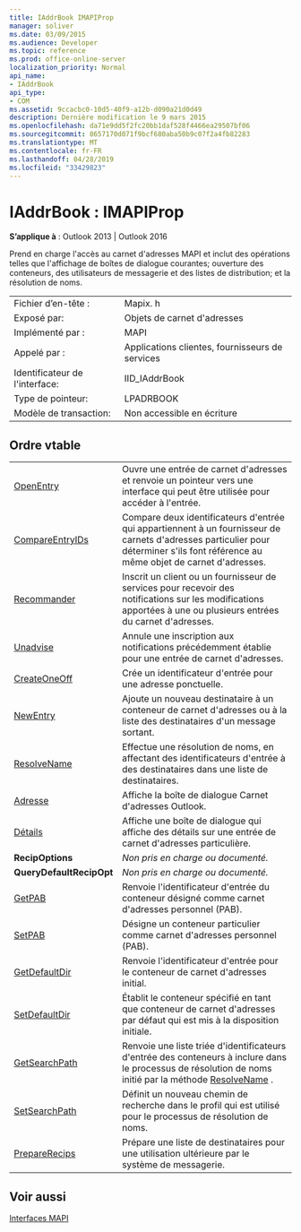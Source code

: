 ```yaml
---
title: IAddrBook IMAPIProp
manager: soliver
ms.date: 03/09/2015
ms.audience: Developer
ms.topic: reference
ms.prod: office-online-server
localization_priority: Normal
api_name:
- IAddrBook
api_type:
- COM
ms.assetid: 9ccacbc0-10d5-40f9-a12b-d090a21d0d49
description: Dernière modification le 9 mars 2015
ms.openlocfilehash: da71e9dd5f2fc20bb1daf528f4466ea29507bf06
ms.sourcegitcommit: 8657170d071f9bcf680aba50b9c07f2a4fb82283
ms.translationtype: MT
ms.contentlocale: fr-FR
ms.lasthandoff: 04/28/2019
ms.locfileid: "33429823"
---
```

# <a name="iaddrbook--imapiprop"></a>IAddrBook : IMAPIProp

  
  
**S’applique à** : Outlook 2013 | Outlook 2016 
  
Prend en charge l'accès au carnet d'adresses MAPI et inclut des opérations telles que l'affichage de boîtes de dialogue courantes; ouverture des conteneurs, des utilisateurs de messagerie et des listes de distribution; et la résolution de noms.
  
|||
|:-----|:-----|
|Fichier d’en-tête :  <br/> |Mapix. h  <br/> |
|Exposé par:  <br/> |Objets de carnet d'adresses  <br/> |
|Implémenté par :  <br/> |MAPI  <br/> |
|Appelé par :  <br/> |Applications clientes, fournisseurs de services  <br/> |
|Identificateur de l'interface:  <br/> |IID_IAddrBook  <br/> |
|Type de pointeur:  <br/> |LPADRBOOK  <br/> |
|Modèle de transaction:  <br/> |Non accessible en écriture  <br/> |
   
## <a name="vtable-order"></a>Ordre vtable

|||
|:-----|:-----|
|[OpenEntry](iaddrbook-openentry.md) <br/> |Ouvre une entrée de carnet d'adresses et renvoie un pointeur vers une interface qui peut être utilisée pour accéder à l'entrée.  <br/> |
|[CompareEntryIDs](iaddrbook-compareentryids.md) <br/> |Compare deux identificateurs d'entrée qui appartiennent à un fournisseur de carnets d'adresses particulier pour déterminer s'ils font référence au même objet de carnet d'adresses.  <br/> |
|[Recommander](iaddrbook-advise.md) <br/> |Inscrit un client ou un fournisseur de services pour recevoir des notifications sur les modifications apportées à une ou plusieurs entrées du carnet d'adresses.  <br/> |
|[Unadvise](iaddrbook-unadvise.md) <br/> |Annule une inscription aux notifications précédemment établie pour une entrée de carnet d'adresses.  <br/> |
|[CreateOneOff](iaddrbook-createoneoff.md) <br/> |Crée un identificateur d'entrée pour une adresse ponctuelle.  <br/> |
|[NewEntry](iaddrbook-newentry.md) <br/> |Ajoute un nouveau destinataire à un conteneur de carnet d'adresses ou à la liste des destinataires d'un message sortant.  <br/> |
|[ResolveName](iaddrbook-resolvename.md) <br/> |Effectue une résolution de noms, en affectant des identificateurs d'entrée à des destinataires dans une liste de destinataires.  <br/> |
|[Adresse](iaddrbook-address.md) <br/> |Affiche la boîte de dialogue Carnet d'adresses Outlook.  <br/> |
|[Détails](iaddrbook-details.md) <br/> |Affiche une boîte de dialogue qui affiche des détails sur une entrée de carnet d'adresses particulière.  <br/> |
|**RecipOptions** <br/> | *Non pris en charge ou documenté.*  <br/> |
|**QueryDefaultRecipOpt** <br/> | *Non pris en charge ou documenté.*  <br/> |
|[GetPAB](iaddrbook-getpab.md) <br/> |Renvoie l'identificateur d'entrée du conteneur désigné comme carnet d'adresses personnel (PAB).  <br/> |
|[SetPAB](iaddrbook-setpab.md) <br/> |Désigne un conteneur particulier comme carnet d'adresses personnel (PAB).  <br/> |
|[GetDefaultDir](iaddrbook-getdefaultdir.md) <br/> |Renvoie l'identificateur d'entrée pour le conteneur de carnet d'adresses initial.  <br/> |
|[SetDefaultDir](iaddrbook-setdefaultdir.md) <br/> |Établit le conteneur spécifié en tant que conteneur de carnet d'adresses par défaut qui est mis à la disposition initiale.  <br/> |
|[GetSearchPath](iaddrbook-getsearchpath.md) <br/> |Renvoie une liste triée d'identificateurs d'entrée des conteneurs à inclure dans le processus de résolution de noms initié par la méthode [ResolveName](iaddrbook-resolvename.md) .  <br/> |
|[SetSearchPath](iaddrbook-setsearchpath.md) <br/> |Définit un nouveau chemin de recherche dans le profil qui est utilisé pour le processus de résolution de noms.  <br/> |
|[PrepareRecips](iaddrbook-preparerecips.md) <br/> |Prépare une liste de destinataires pour une utilisation ultérieure par le système de messagerie.  <br/> |
   
## <a name="see-also"></a>Voir aussi



[Interfaces MAPI](mapi-interfaces.md)


